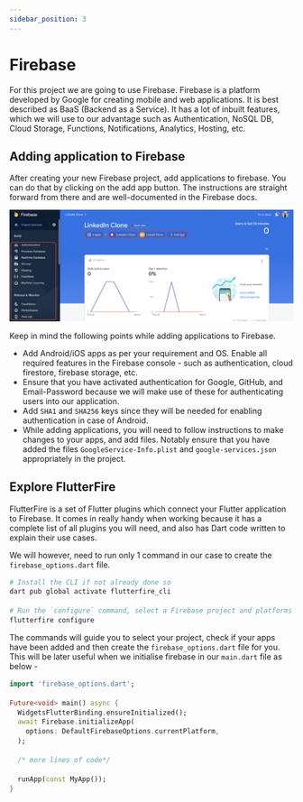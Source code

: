 ```yaml
---
sidebar_position: 3
---
```


# Firebase

For this project we are going to use Firebase. Firebase is a platform developed by Google for creating mobile and web applications. It is best described as BaaS (Backend as a Service). It has a lot of inbuilt features, which we will use to our advantage such as Authentication, NoSQL DB, Cloud Storage, Functions, Notifications, Analytics, Hosting, etc.

## Adding application to Firebase

After creating your new Firebase project, add applications to firebase. You can do that by clicking on the add app button. The instructions are straight forward from there and are well-documented in the Firebase docs.

![Firebase](/img/tutorial/chat-smart-replies/firebase.png)

Keep in mind the following points while adding applications to Firebase.

- Add Android/iOS apps as per your requirement and OS. Enable all required features in the Firebase console - such as authentication, cloud firestore, firebase storage, etc.
- Ensure that you have activated authentication for Google, GitHub, and Email-Password because we will make use of these for authenticating users into our application.
- Add `SHA1` and `SHA256` keys since they will be needed for enabling authentication in case of Android.
- While adding applications, you will need to follow instructions to make changes to your apps, and add files. Notably ensure that you have added the files `GoogleService-Info.plist` and `google-services.json` appropriately in the project.

## Explore FlutterFire

FlutterFire is a set of Flutter plugins which connect your Flutter application to Firebase. It comes in really handy when working because it has a complete list of all plugins you will need, and also has Dart code written to explain their use cases.

We will however, need to run only 1 command in our case to create the `firebase_options.dart` file.

```bash
# Install the CLI if not already done so
dart pub global activate flutterfire_cli

# Run the `configure` command, select a Firebase project and platforms
flutterfire configure
```

The commands will guide you to select your project, check if your apps have been added and then create the `firebase_options.dart` file for you. This will be later useful when we initialise firebase in our `main.dart` file as below -

```dart title="lib/main.dart"
import 'firebase_options.dart';

Future<void> main() async {
  WidgetsFlutterBinding.ensureInitialized();
  await Firebase.initializeApp(
    options: DefaultFirebaseOptions.currentPlatform,
  );

  /* more lines of code*/

  runApp(const MyApp());
}
```
